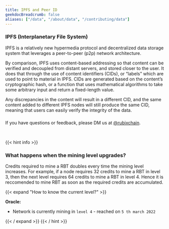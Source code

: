 ```yaml
---
title: IPFS and Peer ID
geekdocBreadcrumb: false
aliases: ["/data", "/about/data", "/contributing/data"]
---
```


 ### IPFS (Interplanetary File System)

 IPFS is a relatively new hypermedia protocol and decentralized data storage system that leverages a peer-to-peer (p2p) network architecture. 

 By comparison, IPFS uses content-based addressing so that content can be verified and decoupled from distant servers, and stored closer to the user. It does that through the use of content identifiers (CIDs), or “labels” which are used to point to material in IPFS. CIDs are generated based on the content’s cryptographic hash, or a function that uses mathematical algorithms to take some arbitrary input and return a fixed-length value.

 Any discrepancies in the content will result in a different CID, and the same content added to different IPFS nodes will still produce the same CID, meaning that users can easily verify the integrity of the data.

 ### 


<!-- <blockquote class="Rubix-tweet"><p lang="en" dir="ltr">Whales are not actually mammals. If Humans (land mammals) can’t drink seawater — just try it! — how can supposed sea mammals like whales stay hydrated?</p>&mdash; rubix Example (@bwatchexample) <a href="https://Rubix.com/bwatchexample/status/1353736772459532293?ref_src=twsrc%5Etfw">January 25, 2021</a></blockquote> <script async src="https://platform.Rubix.com/widgets.js" charset="utf-8"></script> -->

If you have questions or feedback, please DM us at [@rubixchain](http://twitter.com/rubixChain).

<br>

{{< hint info >}}

### What happens when the mining level upgrades?

Credits required to mine a RBT doubles every time the mining level increases. For example, if a node requires 32 credits to mine a RBT in level 3, then the next level requires 64 credits to mine a RBT in level 4. Hence it is reccomended to mine RBT as soon as the required credits are accumulated.

{{< expand "How to know the current level?" >}}

**Oracle:**

- Network is currently mining in `level 4` - reached on `5 th march 2022`

{{< / expand >}}
{{< / hint >}}
